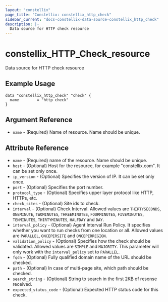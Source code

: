 ```yaml
---
layout: "constellix"
page_title: "Constellix: constellix_http_check"
sidebar_current: "docs-constellix-data-source-constellix_http_check"
description: |-
  Data source for HTTP check resource
---
```


# constellix_HTTP_Check_resource #
Data source for HTTP check resource

## Example Usage ##

```hcl
data "constellix_http_check" "check" {
  name        = "http check"
}

```

## Argument Reference ##
* `name` - (Required) Name of resource. Name should be unique.

## Attribute Reference ##
* `name` - (Required) name of the resource. Name should be unique.
* `host` - (Optional) Host for the resource, for example "constellix.com". It can be set only once.
* `ip_version` - (Optional) Specifies the version of IP. It can be set only once.
* `port` - (Optional) Specifies the port number.
* `protocol_type` - (Optional) Specifies upper layer protocol like HTTP, HTTPs, etc.
* `check_sites` - (Optional) Site ids to check.
* `interval` - (Optional) Check Interval. Allowed values are `THIRTYSECONDS`, `ONEMINUTE`, `TWOMINUTES`, `THREEMINUTES`, `FOURMINUTES`, `FIVEMINUTES`, `TENMINUTES`, `THIRTYMINUTES`, `HALFDAY` and `DAY`.
* `interval_policy` - (Optional) Agent Interval Run Policy. It specifies whether you want to run checks from one location or all. Allowed values are `PARALLEL`, `ONCEPERSITE` and `ONCEPERREGION`.
* `validation_policy` - (Optional) Specifies how the check should be validated. Allowed values are `SIMPLE` and `MAJORITY`. This parameter will only work with the `interval_policy` set to `PARALLEL`.
* `fqdn` - (Optional) Fully qualified domain name of the URL should be checked.
* `path` - (Optional) In case of multi-page site, which path should be checked.
* `search_string` - (Optional) String to search in the first 2KB of resonse received.
* `expected_status_code` - (Optional) Expected HTTP status code for this check.